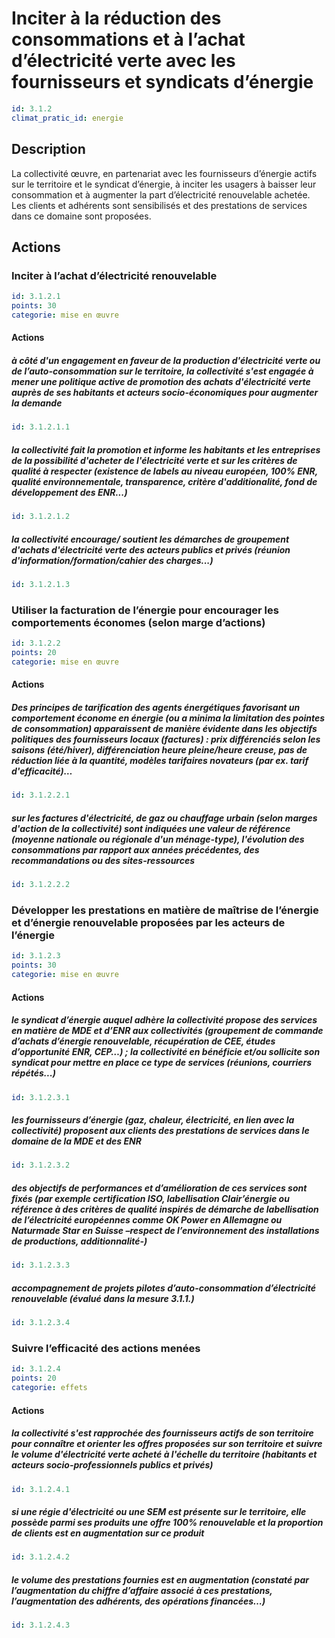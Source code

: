# Inciter à la réduction des consommations et à l’achat d’électricité verte avec les fournisseurs et syndicats d’énergie
```yaml
id: 3.1.2
climat_pratic_id: energie
```
## Description
La collectivité œuvre, en partenariat avec les fournisseurs d’énergie actifs sur le territoire et le syndicat d’énergie, à inciter les usagers à baisser leur consommation et à augmenter la part d’électricité renouvelable achetée. Les clients et adhérents sont sensibilisés et des prestations de services dans ce domaine sont proposées.


## Actions
### Inciter à l’achat d’électricité renouvelable
```yaml
id: 3.1.2.1
points: 30
categorie: mise en œuvre
```
#### Actions
##### à côté d'un engagement en faveur de la production d'électricité verte ou de l’auto-consommation sur le territoire, la collectivité s'est engagée à mener une politique active de promotion des achats d'électricité verte auprès de ses habitants et acteurs socio-économiques pour augmenter la demande
```yaml
id: 3.1.2.1.1
```

##### la collectivité fait la promotion et informe les habitants et les entreprises de la possibilité d'acheter de l'électricité verte et sur les critères de qualité à respecter (existence de labels au niveau européen, 100% ENR, qualité environnementale, transparence, critère d'additionalité, fond de développement des ENR...)
```yaml
id: 3.1.2.1.2
```

##### la collectivité encourage/ soutient  les démarches de groupement d'achats d'électricité verte des acteurs publics et privés (réunion d'information/formation/cahier des charges...)
```yaml
id: 3.1.2.1.3
```


### Utiliser la facturation de l’énergie pour encourager les comportements économes (selon marge d’actions)
```yaml
id: 3.1.2.2
points: 20
categorie: mise en œuvre
```
#### Actions
##### Des principes de tarification des agents énergétiques favorisant un comportement économe en énergie (ou a minima la limitation des pointes de consommation) apparaissent de manière évidente dans les objectifs politiques des fournisseurs locaux (factures) : prix différenciés selon les saisons (été/hiver), différenciation heure pleine/heure creuse, pas de réduction liée à la quantité, modèles tarifaires novateurs (par ex. tarif d'efficacité)…
```yaml
id: 3.1.2.2.1
```

##### sur les factures d'électricité, de gaz ou chauffage urbain (selon marges d'action de la collectivité) sont indiquées une valeur de référence (moyenne nationale ou régionale d'un ménage-type), l'évolution des consommations par rapport aux années précédentes, des recommandations ou des sites-ressources
```yaml
id: 3.1.2.2.2
```


### Développer les prestations en matière de maîtrise de l’énergie et d’énergie renouvelable proposées par les acteurs de l’énergie
```yaml
id: 3.1.2.3
points: 30
categorie: mise en œuvre
```
#### Actions
##### le syndicat d’énergie auquel adhère la collectivité propose des services en matière de MDE et d’ENR aux collectivités (groupement de commande d’achats d’énergie renouvelable, récupération de CEE, études d’opportunité ENR, CEP…) ; la collectivité en bénéficie et/ou sollicite son syndicat pour mettre en place ce type de services (réunions, courriers répétés...)
```yaml
id: 3.1.2.3.1
```

##### les fournisseurs d’énergie (gaz, chaleur, électricité, en lien avec la collectivité) proposent aux clients des prestations de services dans le domaine de la MDE et des ENR
```yaml
id: 3.1.2.3.2
```

##### des objectifs de performances et d’amélioration de ces services sont fixés (par exemple certification ISO, labellisation Clair’énergie ou référence à des critères de qualité inspirés de démarche de labellisation de l’électricité européennes comme OK Power en Allemagne ou Naturmade Star en Suisse –respect de l’environnement des installations de productions, additionnalité-)
```yaml
id: 3.1.2.3.3
```

##### accompagnement de projets pilotes d’auto-consommation d’électricité renouvelable (évalué dans la mesure 3.1.1.)
```yaml
id: 3.1.2.3.4
```


### Suivre l’efficacité des actions menées
```yaml
id: 3.1.2.4
points: 20
categorie: effets
```
#### Actions
##### la collectivité s'est rapprochée des fournisseurs actifs de son territoire pour connaître et orienter les offres proposées sur son territoire et suivre le volume d'électricité verte acheté à l'échelle du territoire (habitants et acteurs socio-professionnels publics et privés)
```yaml
id: 3.1.2.4.1
```

##### si une régie d'électricité ou une SEM est présente sur le territoire, elle possède parmi ses produits une offre 100% renouvelable et la proportion de clients est en augmentation sur ce produit
```yaml
id: 3.1.2.4.2
```

##### le volume des prestations fournies est en augmentation (constaté par l’augmentation du chiffre d’affaire associé à ces prestations, l’augmentation des adhérents, des opérations financées…)
```yaml
id: 3.1.2.4.3
```


